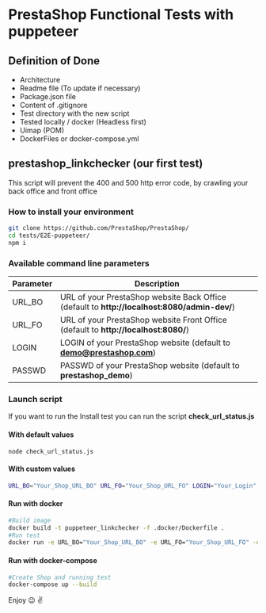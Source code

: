 # PrestaShop Functional Tests with puppeteer

## Definition of Done
- Architecture
- Readme file (To update if necessary)
- Package.json file
- Content of .gitignore
- Test directory with the new script
- Tested locally / docker (Headless first)
- Uimap (POM)
- DockerFiles or docker-compose.yml

## prestashop_linkchecker (our first test)
This script will prevent the 400 and 500 http error code, by crawling your back office and front office

### How to install your environment

```bash
git clone https://github.com/PrestaShop/PrestaShop/
cd tests/E2E-puppeteer/
npm i
```

### Available command line parameters

| Parameter           | Description      |
|---------------------|----------------- |
| URL_BO              | URL of your PrestaShop website Back Office (default to **http://localhost:8080/admin-dev/**) |
| URL_FO              | URL of your PrestaShop website Front Office (default to **http://localhost:8080/**) |
| LOGIN               | LOGIN of your PrestaShop website (default to **demo@prestashop.com**) |
| PASSWD              | PASSWD of your PrestaShop website (default to **prestashop_demo**) |

### Launch script
If you want to run the Install test you can run the script **check_url_status.js**
#### With default values
```
node check_url_status.js
```
#### With custom values
```bash
URL_BO="Your_Shop_URL_BO" URL_FO="Your_Shop_URL_FO" LOGIN="Your_Login" PASSWD="Your_Password" node check_url_status.js
```
#### Run with docker
```bash
#Build image
docker build -t puppeteer_linkchecker -f .docker/Dockerfile .
#Run test
docker run -e URL_BO="Your_Shop_URL_BO" -e URL_FO="Your_Shop_URL_FO" -e LOGIN="Your_Login" -e PASSWD="Your_Password" --network="host" puppeteer_linkchecker
```

#### Run with docker-compose
```bash
#Create Shop and running test
docker-compose up --build
```
Enjoy :wink: :v:

